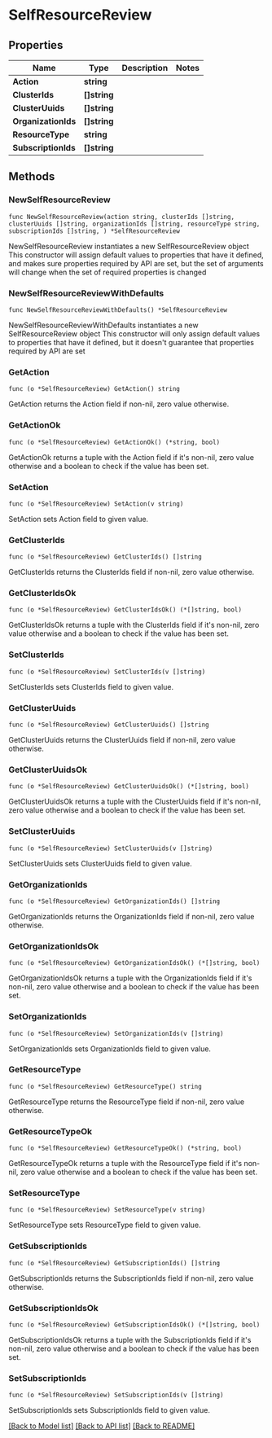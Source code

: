# SelfResourceReview

## Properties

Name | Type | Description | Notes
------------ | ------------- | ------------- | -------------
**Action** | **string** |  | 
**ClusterIds** | **[]string** |  | 
**ClusterUuids** | **[]string** |  | 
**OrganizationIds** | **[]string** |  | 
**ResourceType** | **string** |  | 
**SubscriptionIds** | **[]string** |  | 

## Methods

### NewSelfResourceReview

`func NewSelfResourceReview(action string, clusterIds []string, clusterUuids []string, organizationIds []string, resourceType string, subscriptionIds []string, ) *SelfResourceReview`

NewSelfResourceReview instantiates a new SelfResourceReview object
This constructor will assign default values to properties that have it defined,
and makes sure properties required by API are set, but the set of arguments
will change when the set of required properties is changed

### NewSelfResourceReviewWithDefaults

`func NewSelfResourceReviewWithDefaults() *SelfResourceReview`

NewSelfResourceReviewWithDefaults instantiates a new SelfResourceReview object
This constructor will only assign default values to properties that have it defined,
but it doesn't guarantee that properties required by API are set

### GetAction

`func (o *SelfResourceReview) GetAction() string`

GetAction returns the Action field if non-nil, zero value otherwise.

### GetActionOk

`func (o *SelfResourceReview) GetActionOk() (*string, bool)`

GetActionOk returns a tuple with the Action field if it's non-nil, zero value otherwise
and a boolean to check if the value has been set.

### SetAction

`func (o *SelfResourceReview) SetAction(v string)`

SetAction sets Action field to given value.


### GetClusterIds

`func (o *SelfResourceReview) GetClusterIds() []string`

GetClusterIds returns the ClusterIds field if non-nil, zero value otherwise.

### GetClusterIdsOk

`func (o *SelfResourceReview) GetClusterIdsOk() (*[]string, bool)`

GetClusterIdsOk returns a tuple with the ClusterIds field if it's non-nil, zero value otherwise
and a boolean to check if the value has been set.

### SetClusterIds

`func (o *SelfResourceReview) SetClusterIds(v []string)`

SetClusterIds sets ClusterIds field to given value.


### GetClusterUuids

`func (o *SelfResourceReview) GetClusterUuids() []string`

GetClusterUuids returns the ClusterUuids field if non-nil, zero value otherwise.

### GetClusterUuidsOk

`func (o *SelfResourceReview) GetClusterUuidsOk() (*[]string, bool)`

GetClusterUuidsOk returns a tuple with the ClusterUuids field if it's non-nil, zero value otherwise
and a boolean to check if the value has been set.

### SetClusterUuids

`func (o *SelfResourceReview) SetClusterUuids(v []string)`

SetClusterUuids sets ClusterUuids field to given value.


### GetOrganizationIds

`func (o *SelfResourceReview) GetOrganizationIds() []string`

GetOrganizationIds returns the OrganizationIds field if non-nil, zero value otherwise.

### GetOrganizationIdsOk

`func (o *SelfResourceReview) GetOrganizationIdsOk() (*[]string, bool)`

GetOrganizationIdsOk returns a tuple with the OrganizationIds field if it's non-nil, zero value otherwise
and a boolean to check if the value has been set.

### SetOrganizationIds

`func (o *SelfResourceReview) SetOrganizationIds(v []string)`

SetOrganizationIds sets OrganizationIds field to given value.


### GetResourceType

`func (o *SelfResourceReview) GetResourceType() string`

GetResourceType returns the ResourceType field if non-nil, zero value otherwise.

### GetResourceTypeOk

`func (o *SelfResourceReview) GetResourceTypeOk() (*string, bool)`

GetResourceTypeOk returns a tuple with the ResourceType field if it's non-nil, zero value otherwise
and a boolean to check if the value has been set.

### SetResourceType

`func (o *SelfResourceReview) SetResourceType(v string)`

SetResourceType sets ResourceType field to given value.


### GetSubscriptionIds

`func (o *SelfResourceReview) GetSubscriptionIds() []string`

GetSubscriptionIds returns the SubscriptionIds field if non-nil, zero value otherwise.

### GetSubscriptionIdsOk

`func (o *SelfResourceReview) GetSubscriptionIdsOk() (*[]string, bool)`

GetSubscriptionIdsOk returns a tuple with the SubscriptionIds field if it's non-nil, zero value otherwise
and a boolean to check if the value has been set.

### SetSubscriptionIds

`func (o *SelfResourceReview) SetSubscriptionIds(v []string)`

SetSubscriptionIds sets SubscriptionIds field to given value.



[[Back to Model list]](../README.md#documentation-for-models) [[Back to API list]](../README.md#documentation-for-api-endpoints) [[Back to README]](../README.md)


